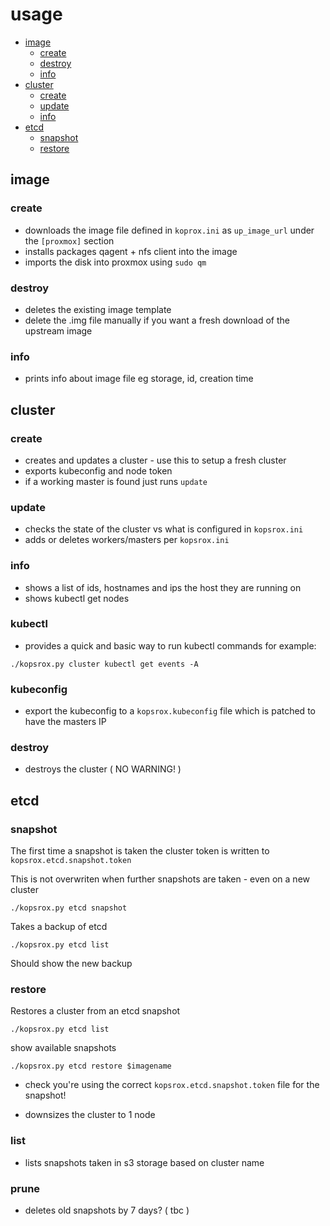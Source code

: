 # usage 

- [image](#image)
  - [create](#image-create)
  - [destroy](#image-destroy)
  - [info](#image-info)
- [cluster](#cluster)
  - [create](#cluster-create)
  - [update](#cluster-update)
  - [info](#cluster-info)
- [etcd](#etcd)
  - [snapshot](#snapshot)
  - [restore](#restore)

## image <a name=image>
### create <a name=image-create>
- downloads the image file defined in `koprox.ini` as `up_image_url` under the `[proxmox]` section
- installs packages qagent + nfs client into the image
- imports the disk into proxmox using `sudo qm`

### destroy <a name=image-destroy>
- deletes the existing image template
- delete the .img file manually if you want a fresh download of the upstream image

### info <a name=image-info>
- prints info about image file eg storage, id, creation time

## cluster <a name=cluster>
### create <a name=cluster-create>
- creates and updates a cluster - use this to setup a fresh cluster
- exports kubeconfig and node token
- if a working master is found just runs `update`

### update <a name=cluster-update>
- checks the state of the cluster vs what is configured in `kopsrox.ini`
- adds or deletes workers/masters per `kopsrox.ini`

### info <a name=cluster-info>
- shows a list of ids, hostnames and ips the host they are running on
- shows kubectl get nodes

### kubectl
- provides a quick and basic way to run kubectl commands for example:

`./kopsrox.py cluster kubectl get events -A`

### kubeconfig
- export the kubeconfig to a `kopsrox.kubeconfig` file which is patched to have the masters IP

### destroy
- destroys the cluster ( NO WARNING! ) 

## etcd <a name=etcd>
### snapshot <a name=snapshot>

The first time a snapshot is taken the cluster token is written to `kopsrox.etcd.snapshot.token`

This is not overwriten when further snapshots are taken - even on a new cluster

`./kopsrox.py etcd snapshot`

Takes a backup of etcd

`./kopsrox.py etcd list`

Should show the new backup

### restore <a name=restore>

Restores a cluster from an etcd snapshot

`./kopsrox.py etcd list`

show available snapshots

`./kopsrox.py etcd restore $imagename`

- check you're using the correct `kopsrox.etcd.snapshot.token` file for the snapshot!

- downsizes the cluster to 1 node 

### list
- lists snapshots taken in s3 storage based on cluster name

### prune
- deletes old snapshots by 7 days? ( tbc ) 
